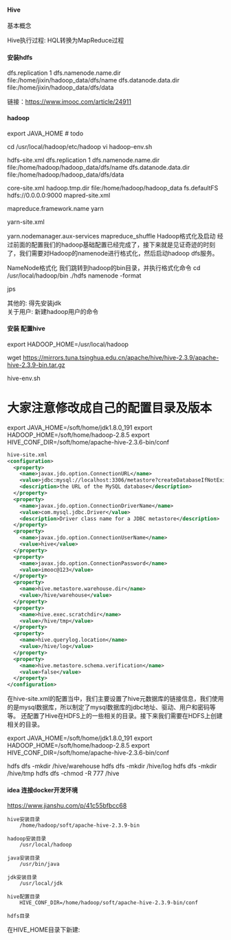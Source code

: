 #### Hive
基本概念

Hive执行过程: HQL转换为MapReduce过程

#### 安装hdfs
<configuration>
<property>
    <name>dfs.replication</name>
    <value>1</value>
</property>
<property>
    <name>dfs.namenode.name.dir</name>
    <value>file:/home/jixin/hadoop_data/dfs/name</value>
</property>
<property>
    <name>dfs.datanode.data.dir</name>
    <value>file:/home/jixin/hadoop_data/dfs/data</value>
</property>
</configuration>

链接：https://www.imooc.com/article/24911
#### hadoop

export JAVA_HOME  # todo

cd /usr/local/hadoop/etc/hadoop
vi hadoop-env.sh

hdfs-site.xml
<configuration>
<property>
    <name>dfs.replication</name>
    <value>1</value>
</property>
<property>
    <name>dfs.namenode.name.dir</name>
    <value>file:/home/hadoop/hadoop_data/dfs/name</value>
</property>
<property>
    <name>dfs.datanode.data.dir</name>
    <value>file:/home/hadoop/hadoop_data/dfs/data</value>
</property>
</configuration>

core-site.xml
<configuration>
<property>
    <name>hadoop.tmp.dir</name>
    <value>file:/home/hadoop/hadoop_data</value>
</property>
<property>
    <name>fs.defaultFS</name>
    <value>hdfs://0.0.0.0:9000</value>
</property>
</configuration>
mapred-site.xml

<configuration>
<property>
    <name>mapreduce.framework.name</name>
    <value>yarn</value>
</property>
</configuration>

yarn-site.xml

<configuration>
<!-- Site specific YARN configuration properties -->
<property>
    <name>yarn.nodemanager.aux-services</name>
    <value>mapreduce_shuffle</value>
</property>
</configuration>
Hadoop格式化及启动
经过前面的配置我们的hadoop基础配置已经完成了，接下来就是见证奇迹的时刻了，我们需要对Hadoop的namenode进行格式化，然后启动hadoop dfs服务。

NameNode格式化
我们跳转到hadoop的bin目录，并执行格式化命令
cd /usr/local/hadoop/bin
./hdfs namenode -format

jps

其他的: 得先安装jdk  
关于用户: 新建hadoop用户的命令  

#### 安装 配置hive

export HADOOP_HOME=/usr/local/hadoop

wget https://mirrors.tuna.tsinghua.edu.cn/apache/hive/hive-2.3.9/apache-hive-2.3.9-bin.tar.gz

hive-env.sh

# 大家注意修改成自己的配置目录及版本
export JAVA_HOME=/soft/home/jdk1.8.0_191
export HADOOP_HOME=/soft/home/hadoop-2.8.5
export HIVE_CONF_DIR=/soft/home/apache-hive-2.3.6-bin/conf

~~~xml
hive-site.xml
<configuration> 
  <property> 
    <name>javax.jdo.option.ConnectionURL</name>  
    <value>jdbc:mysql://localhost:3306/metastore?createDatabaseIfNotExist=true</value>  
    <description>the URL of the MySQL database</description> 
  </property>  
  <property> 
    <name>javax.jdo.option.ConnectionDriverName</name>  
    <value>com.mysql.jdbc.Driver</value>  
    <description>Driver class name for a JDBC metastore</description> 
  </property>  
  <property> 
    <name>javax.jdo.option.ConnectionUserName</name>  
    <value>hive</value> 
  </property>  
  <property> 
    <name>javax.jdo.option.ConnectionPassword</name>  
    <value>imooc@123</value> 
  </property>  
  <property> 
    <name>hive.metastore.warehouse.dir</name>  
    <value>/hive/warehouse</value> 
  </property>  
  <property> 
    <name>hive.exec.scratchdir</name>  
    <value>/hive/tmp</value> 
  </property>  
  <property> 
    <name>hive.querylog.location</name>  
    <value>/hive/log</value> 
  </property>  
  <property> 
    <name>hive.metastore.schema.verification</name>  
    <value>false</value> 
  </property> 
</configuration>
~~~


在hive-site.xml的配置当中，我们主要设置了hive元数据库的链接信息，我们使用的是mysql数据库，所以制定了mysql数据库的jdbc地址、驱动、用户和密码等等。 还配置了Hive在HDFS上的一些相关的目录。接下来我们需要在HDFS上创建相关的目录。

export JAVA_HOME=/soft/home/jdk1.8.0_191
export HADOOP_HOME=/soft/home/hadoop-2.8.5
export HIVE_CONF_DIR=/soft/home/apache-hive-2.3.6-bin/conf

hdfs dfs -mkdir /hive/warehouse
hdfs dfs -mkdir /hive/log
hdfs dfs -mkdir /hive/tmp
hdfs dfs -chmod -R 777 /hive


#### idea 连接docker开发环境
https://www.jianshu.com/p/41c55bfbcc68

~~~shell
hive安装目录  
    /home/hadoop/soft/apache-hive-2.3.9-bin  

hadoop安装目录  
    /usr/local/hadoop  

java安装目录  
    /usr/bin/java  

jdk安装目录
    /usr/local/jdk

hive配置目录  
    HIVE_CONF_DIR=/home/hadoop/soft/apache-hive-2.3.9-bin/conf

hdfs目录

~~~

在HIVE_HOME目录下新建:


